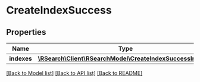 # CreateIndexSuccess

## Properties
Name | Type | Description | Notes
------------ | ------------- | ------------- | -------------
**indexes** | [**\RSearch\Client\RSearchModel\CreateIndexSuccessIndexes**](CreateIndexSuccessIndexes.md) |  | [optional] 

[[Back to Model list]](../README.md#documentation-for-models) [[Back to API list]](../README.md#documentation-for-api-endpoints) [[Back to README]](../README.md)


